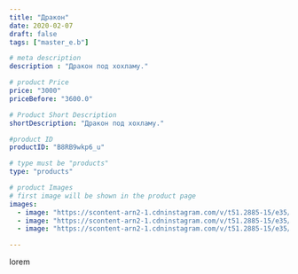 ```yaml
---
title: "Дракон"
date: 2020-02-07
draft: false
tags: ["master_e.b"]

# meta description
description : "Дракон под хохламу."

# product Price
price: "3000"
priceBefore: "3600.0"

# Product Short Description
shortDescription: "Дракон под хохламу."

#product ID
productID: "B8RB9wkp6_u"

# type must be "products"
type: "products"

# product Images
# first image will be shown in the product page
images:
  - image: "https://scontent-arn2-1.cdninstagram.com/v/t51.2885-15/e35/82924614_176653070232225_7140673929106653664_n.jpg?_nc_ht=scontent-arn2-1.cdninstagram.com&_nc_cat=109&_nc_ohc=RRPGkkCY4msAX8qQrp0&se=7&tp=1&oh=b28477c84b6993f80c0b628c07145263&oe=605E5AA6&ig_cache_key=MjIzODU3OTEyOTMxODc0MTExMA%3D%3D.2"
  - image: "https://scontent-arn2-1.cdninstagram.com/v/t51.2885-15/e35/83153261_2525857224352126_4112251557756660491_n.jpg?_nc_ht=scontent-arn2-1.cdninstagram.com&_nc_cat=110&_nc_ohc=LaWRolvs4VQAX_Hfup0&se=7&tp=1&oh=ee2ac13bb573d0989befd674ba9b8dc7&oe=605F8000&ig_cache_key=MjIzODU3OTEyOTMxMDM0NzA0OA%3D%3D.2"
  - image: "https://scontent-arn2-1.cdninstagram.com/v/t51.2885-15/e35/84304982_2503067006641027_783212237842735075_n.jpg?_nc_ht=scontent-arn2-1.cdninstagram.com&_nc_cat=107&_nc_ohc=yl8SRdbmckUAX8rSVei&se=7&tp=1&oh=90bf427545c88afc9923e55c9c6d03ed&oe=605F6D01&ig_cache_key=MjIzODU3OTEyOTI5MzQ3MjE4Nw%3D%3D.2"

---
```

lorem
